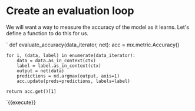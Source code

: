 # Create an evaluation loop

We will want a way to measure the accuracy of the model as it learns.  Let's define a function to do this for us.

`
def evaluate_accuracy(data_iterator, net):
    acc = mx.metric.Accuracy()

    for i, (data, label) in enumerate(data_iterator):
        data = data.as_in_context(ctx)
        label = label.as_in_context(ctx)
        output = net(data)
        predictions = nd.argmax(output, axis=1)
        acc.update(preds=predictions, labels=label)

    return acc.get()[1]
`{{execute}}

